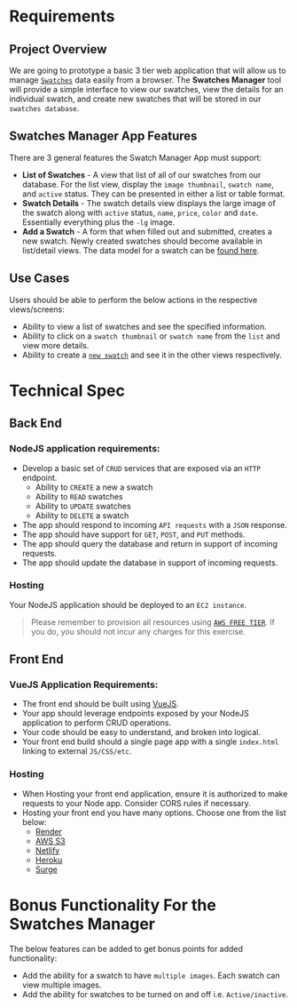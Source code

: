 # Requirements

## Project Overview
We are going to prototype a basic 3 tier web application that will allow us to manage [`Swatches`](/swatches/readme.md) data easily from a browser. The **Swatches Manager** tool will provide a simple interface to view our swatches, view the details for an individual swatch, and create new swatches that will be stored in our `swatches database`.

## Swatches Manager App Features

There are 3 general features the Swatch Manager App must support:
- **List of Swatches** - A view that list of all of our swatches from our database. For the list view, display the `image thumbnail`, `swatch name`, and `active` status. They can be presented in either a list or table format. 
- **Swatch Details** - The swatch details view displays the large image of the swatch along with `active` status, `name`, `price`, `color` and `date`. Essentially everything plus the `-lg` image. 
- **Add a Swatch** - A form that when filled out and submitted, creates a new swatch. Newly created swatches should become available in list/detail views. The data model for a swatch can be [found here](/swatches/readme.md). 

## Use Cases

Users should be able to perform the below actions in the respective views/screens:
- Ability to view a list of swatches and see the specified information. 
- Ability to click on a `swatch thumbnail` or `swatch name` from the `list` and view more details. 
- Ability to create a [`new swatch`](/swatches/readme.md) and see it in the other views respectively.


# Technical Spec

## Back End 
### NodeJS application requirements: 
- Develop a basic set of `CRUD` services that are exposed via an `HTTP` endpoint. 
  - Ability to `CREATE` a new a swatch
  - Ability to `READ`  swatches
  - Ability to `UPDATE`  swatches
  - Ability to `DELETE` a swatch
- The app should respond to incoming `API requests` with a `JSON` response. 
- The app should have support for `GET`, `POST`, and `PUT` methods.
- The app should query the database and return in support of incoming requests. 
- The app should update the database in support of incoming requests.


### Hosting
Your NodeJS application should be deployed to an `EC2 instance`.  

> Please remember to provision all resources using [`AWS FREE TIER`](https://aws.amazon.com/free/). If you do, you should not incur any charges for this exercise. 

## Front End
### VueJS Application Requirements:
- The front end should be built using [VueJS](https://vuejs.org/). 
- Your app should leverage endpoints exposed by your NodeJS application to perform CRUD operations. 
- Your code should be easy to understand, and broken into logical. 
- Your front end build should a single page app with a single `index.html`
linking to external `JS/CSS/etc`. 

### Hosting
- When Hosting your front end application, ensure it is authorized to make requests to your Node app. Consider CORS rules if necessary.
- Hosting your front end you have many options. Choose one from the list below:  
  - [Render](https://render.com/)
  - [AWS S3](https://github.com/multiplegeorges/vue-cli-plugin-s3-deploy)    
  - [Netlify](https://www.netlify.com/docs/redirects/#history-pushstate-and-single-page-apps)
  - [Heroku](https://devcenter.heroku.com/articles/heroku-cli)
  - [Surge](http://surge.sh/)


# Bonus Functionality For the Swatches Manager
The below features can be added to get bonus points for added functionality: 
- Add the ability for a swatch to have `multiple images`. Each swatch can view multiple images.
- Add the ability for swatches to be turned on and off i.e. `Active/inactive`.
